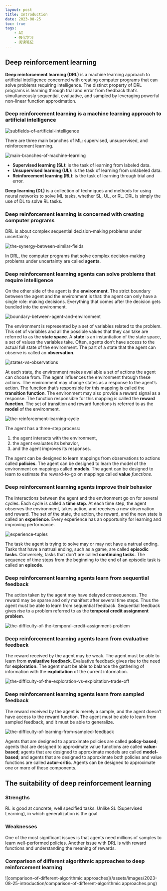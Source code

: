 ```yaml
---
layout: post
title: Introduction
date: 2023-08-25
toc: true
tags:
    - AI
    - 强化学习
    - 阅读笔记
---
```


## Deep reinforcement learning

**Deep reinforcement learning (DRL)** is a machine learning approach to artificial intelligence concerned with creating computer programs that can solve problems requiring intelligence. The distinct property of DRL programs is learning through trial and error from feedback that’s simultaneously sequential, evaluative, and sampled by leveraging powerful non-linear function approximation.

### Deep reinforcement learning is a machine learning approach to artificial intelligence

![subfields-of-artificial-intelligence](/assets/images/2023-08-25-introduction/subfields-of-artificial-intelligence.png)

There are three main branches of ML: supervised, unsupervised, and reinforcement learning.

![main-branches-of-machine-learning](/assets/images/2023-08-25-introduction/main-branches-of-machine-learning.png)

- **Supervised learning (SL)**: is the task of learning from labeled data.
- **Unsupervised learning (UL)**: is the task of learning from unlabeled data.
- **Reinforcement learning (RL)**: is the task of learning through trial and error.

**Deep learning (DL)** is a collection of techniques and methods for using neural networks to solve ML tasks, whether SL, UL, or RL. DRL is simply the use of DL to solve RL tasks. 

### Deep reinforcement learning is concerned with creating computer programs

DRL is about complex sequential decision-making problems under uncertainty.

![the-synergy-between-similar-fields](/assets/images/2023-08-25-introduction/the-synergy-between-similar-fields.png)

In DRL, the computer programs that solve complex decision-making problems under uncertainty are called **agents**.

### Deep reinforcement learning agents can solve problems that require intelligence

On the other side of the agent is the **environment**. The strict boundary between the agent and the environment is that: the agent can only have a single role: making decisions. Everything that comes after the decision gets bundled into the environment.

![boundary-between-agent-and-environment](/assets/images/2023-08-25-introduction/boundary-between-agent-and-environment.png)

The environment is represented by a set of variables related to the problem. This set of variables and all the possible values that they can take are referred to as the **state space**. A **state** is an instantiation of the state space, a set of values the variables take. Often, agents don’t have access to the actual full state of the environment. The part of a state that the agent can observe is called an **observation**.

![states-vs-observations](/assets/images/2023-08-25-introduction/states-vs-observations.png)

At each state, the environment makes available a set of actions the agent can choose from. The agent influences the environment through these actions. The environment may change states as a response to the agent’s action. The function that’s responsible for this mapping is called the **transition function**. The environment may also provide a reward signal as a response. The function responsible for this mapping is called the **reward function**. The set of transition and reward functions is referred to as the **model** of the environment.

![the-reinforcement-learning-cycle](/assets/images/2023-08-25-introduction/the-reinforcement-learning-cycle.png)

The agent has a three-step process:

1. the agent interacts with the environment,
2. the agent evaluates its behavior,
3. and the agent improves its responses.

The agent can be designed to learn mappings from observations to actions called **policies**. The agent can be designed to learn the model of the environment on mappings called **models**. The agent can be designed to learn to estimate the reward-to-go on mappings called **value** *functions*.

### Deep reinforcement learning agents improve their behavior

The interactions between the agent and the environment go on for several cycles. Each cycle is called a **time step**. At each time step, the agent observes the environment, takes action, and receives a new observation and reward. The set of the state, the action, the reward, and the new state is called an **experience**. Every experience has an opportunity for learning and improving performance.

![experience-tuples](/assets/images/2023-08-25-introduction/experience-tuples.png)

The task the agent is trying to solve may or may not have a natrual ending. Tasks that have a natrual ending, such as a game, are called **episodic tasks**. Conversely, tasks that don’t are called **continuing tasks**. The sequence of time steps from the beginning to the end of an episodic task is called an **episode**.

### Deep reinforcement learning agents learn from sequential feedback

The action taken by the agent may have delayed consequences. The reward may be sparse and only manifest after several time steps. Thus the agent must be able to learn from sequential feedback. Sequential feedback gives rise to a problem referred to as the **temporal credit assignment problem**.

![the-difficulty-of-the-temporal-credit-assignment-problem](/assets/images/2023-08-25-introduction/the-difficulty-of-the-temporal-credit-assignment-problem.png)

### Deep reinforcement learning agents learn from evaluative feedback

The reward received by the agent may be weak. The agent must be able to learn from **evaluative feedback**. Evaluative feedback gives rise to the need for **exploration**. The agent must be able to balance the gathering of information with the **exploitation** of the current information.

![the-difficulty-of-the-exploration-vs-exploitation-trade-off](/assets/images/2023-08-25-introduction/the-difficulty-of-the-exploration-vs-exploitation-trade-off.png)

### Deep reinforcement learning agents learn from sampled feedback

The reward received by the agent is merely a sample, and the agent doesn’t have access to the reward function. The agent must be able to learn from sampled feedback, and it must be able to generalize.

![the-difficulty-of-learning-from-sampled-feedback](/assets/images/2023-08-25-introduction/the-difficulty-of-learning-from-sampled-feedback.png)

Agents that are designed to approximate policies are called **policy-based**; agents that are
designed to approximate value functions are called **value-based**; agents that are designed to
approximate models are called **model-based**; and agents that are designed to approximate
both policies and value functions are called **actor-critic**. Agents can be designed to approximate one or more of these components.

## The suitability of deep reinforcement learning

### Strengths

RL is good at concrete, well specified tasks. Unlike SL (Supervised Learning), in which generalization is the goal.

### Weaknesses

One of the most significant issues is that agents need millions of samples to learn well-performed policies. Another issue with DRL is with reward functions and understanding the meaning of rewards.

### Comparison of different algorithmic approaches to deep reinforcement learning

![comparison-of-different-algorithmic approaches](/assets/images/2023-08-25-introduction/comparison-of-different-algorithmic approaches.png)